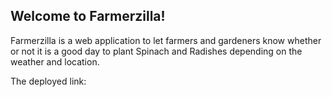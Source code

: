 ## Welcome to Farmerzilla!


Farmerzilla is a web application to let farmers and gardeners know whether or not it is a good day to plant Spinach and Radishes depending on the weather and location.

The deployed link:

